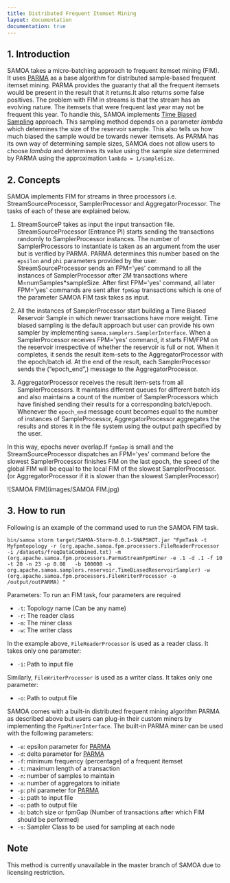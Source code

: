 ```yaml
---
title: Distributed Frequent Itemset Mining
layout: documentation
documentation: true
---
```

## 1. Introduction
SAMOA takes a micro-batching approach to frequent itemset mining (FIM). It uses [PARMA](https://dl.acm.org/citation.cfm?id=2396776) as a base algorithm for distributed sample-based frequent itemset mining. PARMA provides the guaranty that all the frequent itemsets would be present in the result that it returns.It also returns some false positives. The problem with FIM in streams is that the stream has an evolving nature. The itemsets that were frequent last year may not be frequent this year. To handle this, SAMOA implements [Time Biased Sampling](https://dl.acm.org/citation.cfm?id=1164180) approach. This sampling method depends on a parameter _lambda_ which determines the size of the reservoir sample. This also tells us how much biased the sample would be towards newer itemsets. As PARMA has its own way of determining sample sizes, SAMOA does not allow users to choose _lambda_ and determines its value using the sample size determined by PARMA using the approximation `lambda = 1/sampleSize`. 
## 2. Concepts
SAMOA implements FIM for streams in three processors i.e. StreamSourceProcessor, SamplerProcessor and AggregatorProcessor. The tasks of each of these are explained below.

1. StreamSourceP takes as input the input transaction file. StreamSourceProcessor (Entrance PI) starts sending the transactions randomly to SamplerProcessor instances. The number of SamplerProcessors to instantiate is taken as an argument from the user but is verified by PARMA. PARMA determines this number based on the `epsilon` and `phi` parameters provided by the user. StreamSourceProcessor sends an FPM='yes' command to all the instances of SamplerProcessor after 2M transactions where M=numSamples*sampleSize. After first FPM='yes' command, all later FPM='yes' commands are sent after `fpmGap` transactions which is one of the parameter SAMOA FIM task takes as input.

2. All the instances of SamplerProcessor start building a Time Biased Reservoir Sample in which newer transactions have more weight. Time biased sampling is the default approach but user can provide his own sampler by implementing `samoa.samplers.SamplerInterface`. When a SamplerProcessor receives FPM='yes' command, it starts FIM/FPM on the reservoir irrespective of whether the reservoir is full or not. When it completes, it sends the result item-sets to the AggregatorProcessor with the epoch/batch id. At the end of the result, each SamplerProcessor sends the (“epoch_end”,<epochNum>) message to the AggregatorProcessor.

3. AggregatorProcessor receives the result item-sets from all SamplerProcessors. It maintains different queues for different batch ids and also maintains a count of the number of SamplerProcessors which have finished sending their results for a corresponding batch/epoch. Whenever the `epoch_end` message count becomes equal to the number of instances of SampleProcessor, AggregatorProcessor aggregates the results and stores it in the file system using the output path specified by the user.

In this way, epochs never overlap.If `fpmGap` is small and the StreamSourceProcessor dispatches an FPM='yes' command before the slowest SamplerProcessor finishes FIM on the last epoch, the speed of the global FIM will be equal to the local FIM of the slowest SamplerProcessor. (or AggregatorProcessor if it is slower than the slowest SamplerProcessor)

![SAMOA FIM](images/SAMOA FIM.jpg)

## 3. How to run
Following is an example of the command used to run the SAMOA FIM task.

```
bin/samoa storm target/SAMOA-Storm-0.0.1-SNAPSHOT.jar "FpmTask -t Myfpmtopology -r (org.apache.samoa.fpm.processors.FileReaderProcessor -i /datasets/freqDataCombined.txt) -m (org.apache.samoa.fpm.processors.ParmaStreamFpmMiner -e .1 -d .1 -f 10 -t 20 -n 23 -p 0.08   -b 100000 -s org.apache.samoa.samplers.reservoir.TimeBiasedReservoirSampler) -w (org.apache.samoa.fpm.processors.FileWriterProcessor -o /output/outPARMA) "
```

Parameters:
To run an FIM task, four parameters are required

* `-t`: Topology name (Can be any name)
* `-r`: The reader class
* `-m`: The miner class
* `-w`: The writer class

In the example above, `FileReaderProcessor` is used as a reader class. It takes only one parameter:

* `-i`: Path to input file

Similarly, `FileWriterProcessor` is used as a writer class. It takes only one parameter:

* `-o`: Path to output file

SAMOA comes with a built-in distributed frequent mining algorithm PARMA as described above but users can plug-in their custom miners by implementing the `FpmMinerInterface`. The built-in PARMA miner can be used with the following parameters:

* `-e`: epsilon parameter for [PARMA](https://dl.acm.org/citation.cfm?id=2396776)
* `-d`: delta parameter for [PARMA](https://dl.acm.org/citation.cfm?id=2396776)
* `-f`: minimum frequency (percentage) of a frequent itemset
* `-t`: maximum length of a transaction
* `-n`: number of samples to maintain
* `-a`: number of aggregators to initiate
* `-p`: phi parameter for [PARMA](https://dl.acm.org/citation.cfm?id=2396776)
* `-i`: path to input file
* `-o`: path to output file
* `-b`: batch size or fpmGap (Number of transactions after which FIM should be performed)
* `-s`: Sampler Class to be used for sampling at each node

## Note
This method is currently unavailable in the master branch of SAMOA due to licensing restriction.

